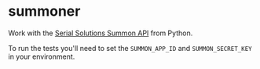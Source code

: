 summoner
========

Work with the [Serial Solutions Summon API](http://api.summon.serialssolutions.com/) from Python.

To run the tests you'll need to set the `SUMMON_APP_ID` and `SUMMON_SECRET_KEY`
in your environment.
